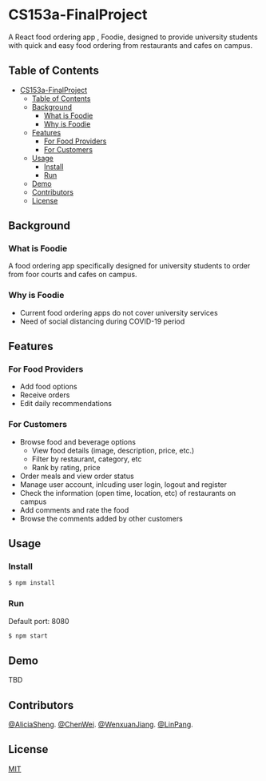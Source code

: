 # CS153a-FinalProject

A React food ordering app , Foodie, designed to provide university students with quick and easy food ordering from restaurants and cafes on campus.

## Table of Contents

- [CS153a-FinalProject](#cs153a-finalproject)
  - [Table of Contents](#table-of-contents)
  - [Background](#background)
    - [What is Foodie](#what-is-foodie)
    - [Why is Foodie](#why-is-foodie)
  - [Features](#features)
    - [For Food Providers](#for-food-providers)
    - [For Customers](#for-customers)
  - [Usage](#usage)
    - [Install](#install)
    - [Run](#run)
  - [Demo](#demo)
  - [Contributors](#contributors)
  - [License](#license)

## Background

### What is Foodie

A food ordering app specifically designed for university students to order from foor courts and cafes on campus.

### Why is Foodie

- Current food ordering apps do not cover university services
- Need of social distancing during COVID-19 period

## Features

### For Food Providers

- Add food options
- Receive orders
- Edit daily recommendations
  
### For Customers

- Browse food and beverage options
  - View food details (image, description, price, etc.)
  - Filter by restaurant, category, etc
  - Rank by rating, price
- Order meals and view order status
- Manage user account, inlcuding user login, logout and register
- Check the information (open time, location, etc) of restaurants on campus
- Add comments and rate the food
- Browse the comments added by other customers

## Usage

### Install

```sh
$ npm install
```

### Run

Default port: 8080

```sh
$ npm start
```

## Demo

TBD

## Contributors

[@AliciaSheng](https://github.com/Alicia-Sheng).
[@ChenWei](https://github.com/MRSA-J).
[@WenxuanJiang](https://github.com/wenxuanjiang93).
[@LinPang](https://github.com/L-Pang).

## License

[MIT](LICENSE)
